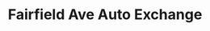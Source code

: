 ---
title: "Fairfield Ave Auto Exchange"
url: /johnstown/fairfield-ave-auto-exchange/
shop: Autowerkstatt
---